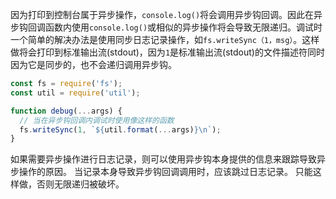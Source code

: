 
因为打印到控制台属于异步操作，`console.log()`将会调用异步钩回调。因此在异步钩回调函数内使用`console.log()`或相似的异步操作将会导致无限递归。调试时一个简单的解决办法是使用同步日志记录操作，如`fs.writeSync（1，msg）`。这样做将会打印到标准输出流(stdout)，因为`1`是标准输出流(stdout)的文件描述符同时因为它是同步的，也不会递归调用异步钩。

```js
const fs = require('fs');
const util = require('util');

function debug(...args) {
  // 当在异步钩回调内调试时使用像这样的函数
  fs.writeSync(1, `${util.format(...args)}\n`);
}
```

如果需要异步操作进行日志记录，则可以使用异步钩本身提供的信息来跟踪导致异步操作的原因。 当记录本身导致异步钩回调调用时，应该跳过日志记录。 只能这样做，否则无限递归被破坏。

